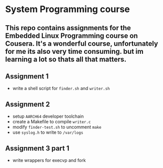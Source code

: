 # System Programming course

## This repo contains assignments for the Embedded Linux Programming course on Cousera. It's a wonderful course, unfortunately for me its also very time consuming. but im learning a lot so thats all that matters.

## Assignment 1
- write a shell script for `finder.sh` and `writer.sh`

## Assignment 2
- setup `AARCH64` developer toolchain
- create a Makefile to compile `writer.c`
- modify `finder-test.sh` to uncomment `make`
- use `syslog.h` to write to `/var/logs`

## Assignment 3 part 1
- write wrappers for execvp and fork
